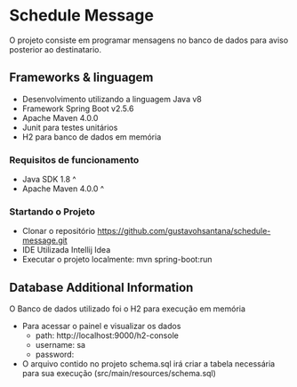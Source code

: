 # Schedule Message 
O projeto consiste em programar mensagens no banco de dados para aviso posterior ao destinatario.

## Frameworks & linguagem
* Desenvolvimento utilizando a linguagem Java v8
* Framework Spring Boot v2.5.6
* Apache Maven 4.0.0 
* Junit para testes unitários
* H2 para banco de dados em memória

### Requisitos de funcionamento

- Java SDK 1.8 ^
- Apache Maven 4.0.0 ^

### Startando o Projeto

* Clonar o repositório https://github.com/gustavohsantana/schedule-message.git
* IDE Utilizada Intellij Idea
* Executar o projeto localmente: mvn spring-boot:run

## Database Additional Information

O Banco de dados utilizado foi o H2 para execução em memória

* Para acessar o painel e visualizar os dados 
  - path: http://localhost:9000/h2-console
  - username: sa
  - password: 
* O arquivo contido no projeto schema.sql irá criar a tabela necessária para sua execução (src/main/resources/schema.sql)
